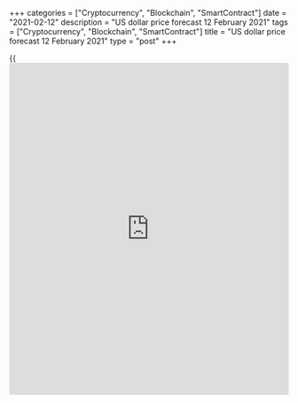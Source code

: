 +++
categories = ["Cryptocurrency", "Blockchain", "SmartContract"]
date = "2021-02-12"
description = "US dollar price forecast 12 February 2021"
tags = ["Cryptocurrency", "Blockchain", "SmartContract"]
title = "US dollar price forecast 12 February 2021"
type = "post"
+++

{{<iframe id="large-banner" src="https://www.bounty.group/#slide=21.0" width="100%" height="600" scrolling="no" style="border: 0px solid rgb(216, 221, 230); border-radius: 3px;">}}

2021-02-12

2021-02-12

Dollar: Time matters. Forecast as of 12.02.2021Dmitri Demidenko

The Fed’s [policy](https://www.fintechee.com/policy/) remains unchanged over a long time, making [investor](https://www.fintechee.com/tutorial-for-forex-trading/investor-mode/)s
revise the former trading ideas, suggesting the [EURUSD][1] uptrend
recovery. Let us discuss the Forex outlook and make up a trading plan.

## Weekly US dollar fundamental forecast

Experienced traders know that the time of the investment is often more
important than the trade direction. In late 2020, [investor](https://www.fintechee.com/tutorial-for-forex-trading/investor-mode/)s were
confident that the [EURUSD][1] would probably reach level 1.25 in the
first quarter. In early January, Reuters experts predicted 0.6% GDP
growth in the eurozone during the first three months of the year. In
addition to the vaccination progress and high risk appetite, the euro-
area economic recovery should have encouraged the euro bulls to go
ahead. However, economists revised the projections down due to lockdowns
and slow vaccination. Now, the euro-area GDP is expected to contract by
0.8%. Traders are disappointed. If the euro fails to hit a level of
$1.26 in the second quarter, it could fall to $1.15.

If we solve the time puzzle, we can learn a lot. And we could achieve a
lot. Remarkably, the Fed could give [investor](https://www.fintechee.com/tutorial-for-forex-trading/investor-mode/)s a clue. The former US
central bankers didn’t want to provide accurate signals about the Fed’s
future [policy](https://www.fintechee.com/policy/) as this would either encourage excessive complacency in
the market or discourage [investor](https://www.fintechee.com/tutorial-for-forex-trading/investor-mode/)s. Or both at the same time. However,
in the last decade, the US central bankers are prone to demonstrating
how the Fed will react to incoming economic data, which is supposed to
prevent the market from shocks. And here's a new feature. The regulator
focuses on time. The Fed does not intend to raise the federal fund rate
earlier than 2023; it will not pull back on the QE until the end of
2021. It does not matter what the direction of economic indicators will
be. The main factor is time!

If the Fed’s attitude change, [investor](https://www.fintechee.com/tutorial-for-forex-trading/investor-mode/)s should also change their views.
Although the US stock indexes look overbought, in [terms](https://www.fintechee.com/terms/) of P/E ratio,
they do not cease breaking through the all-time highs. And the trading
volumes on the US stock exchanges are close to their ten-year high,
which took place during the market turmoil in March.

### Dynamics of trading volume in US stock exchanges

 _Source_ _: Bloomberg_

What's the matter? Have Investors lost their sense of Fear amid the huge
flows of cheap liquidity? This is certainly true, but they must believe
that the Fed will keep rates low for a very long time. This means that
fundamental assessments need to be revised. The [S&P 500][2] rally is
far from being exhausted!

What is valid for the equity market is right for Forex. The dollar smile
theory should have worked out. The divergence in the economic expansion
should have supported the dollar bulls. Wall Street Journal experts
revised the forecasts for US GDP for 2021 to 4.9%, up from 4.3% in
January. On the contrary, the European Commission lowers its projections
for the euro-area economic growth to 3.9%. Nonetheless, the [EURUSD][1]
is steadily rising! Is it a paradox?

### European Commission’s projections for euro-area GDPs



 _Source_ _: Financial Times_

### Weekly [EURUSD][1] trading plan

The real reason is the Fed’s focus on time. The US low interest rates
support not only the US economy but also global growth. The US GDP rise
is a sign of the global GDP rebound. Therefore, it is relevant to buy
the [EURUSD][1] on the breakout of the resistance 1.215 or on the
correction towards 1.208.



## Price chart of EURUSD in real time mode

The content of this article reflects the author’s opinion and does not
necessarily reflect the official position of LiteForex. The material
published on this page is provided for informational purposes only and
should not be considered as the provision of investment advice for the
purposes of Directive 2004/39/EC.

Rate this article:

{{value}}

( {{count}} {{title}} )

   1. my.liteforex.com/trading/chart?symbol=EURUSD&returnUrl=true
   2. my.liteforex.com/trading/chart?symbol=SPX&returnUrl=true